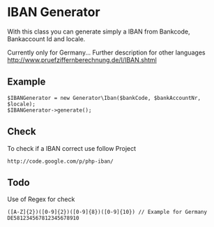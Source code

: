 IBAN Generator
==============

With this class you can generate simply a IBAN from Bankcode, Bankaccount Id and
locale.

Currently only for Germany...
Further description for other languages http://www.pruefziffernberechnung.de/I/IBAN.shtml

Example
-------

    $IBANGenerator = new Generator\Iban($bankCode, $bankAccountNr, $locale);
    $IBANGenerator->generate();

Check
-----

To check if a IBAN correct use follow Project

    http://code.google.com/p/php-iban/

Todo
----

Use of Regex for check

    ([A-Z]{2})([0-9]{2})([0-9]{8})([0-9]{10}) // Example for Germany DE581234567812345678910
